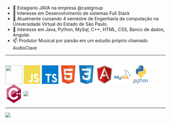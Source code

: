 - 👋 Estagiario JAVA na empresa @castgroup
- 👀 Interesse em Desenvolvimento de sistemas Full Stack
- 🌱 Atualmente cursando 4 semestre de Engenharia da computação na Universidade Virtual do Estado de São Paulo.
- 💞️ Interesse em Java, Python, MySql, C++, HTML, CSS, Banco de dados, Angular.
- 📫 Produtor Musical por paixão em um estudio próprio chamado AudioClave

<hr>
<div style="display: inline_block"><br>
  <img align="center" height="60" width="53" src="https://cdn.jsdelivr.net/gh/devicons/devicon/icons/java/java-original.svg" />
  <img align="center" height="60" width="53" src="https://raw.githubusercontent.com/devicons/devicon/master/icons/javascript/javascript-plain.svg">
  <img align="center" height="60" width="53" src="https://raw.githubusercontent.com/devicons/devicon/master/icons/typescript/typescript-plain.svg">
  <img align="center" height="60" width="53" src="https://raw.githubusercontent.com/devicons/devicon/master/icons/html5/html5-original.svg">
  <img align="center" height="60" width="53" src="https://raw.githubusercontent.com/devicons/devicon/master/icons/css3/css3-original.svg">
  <img align="center" height="60" width="53" src="https://github.com/devicons/devicon/blob/master/icons/angularjs/angularjs-original.svg">
  <img align="center" height="60" width="53" src="https://github.com/devicons/devicon/blob/master/icons/mysql/mysql-original-wordmark.svg">
  <img align="center" height="60" width="53" src="https://github.com/devicons/devicon/blob/master/icons/python/python-original-wordmark.svg">
  <img align="center" height="60" width="53" src="https://github.com/devicons/devicon/blob/master/icons/cplusplus/cplusplus-original.svg">
  <img align="center" height="110" src="https://giffiles.alphacoders.com/209/209661.gif">
</div>
<hr>
  <img width="600" src="https://github-readme-stats.vercel.app/api/top-langs/?username=TonnyJames&layout=compact&langs_count=7&theme=dracula"/>
</div>
